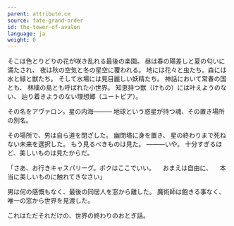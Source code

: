```yaml
---
parent: attribute.ce
source: fate-grand-order
id: the-tower-of-avalon
language: ja
weight: 0
---
```


そこは色とりどりの花が咲き乱れる最後の楽園。
昼は春の陽差しと夏の匂いに満たされ、
夜は秋の空気と冬の星空に覆われる。
地には花々と虫たち。森には水と緑と獣たち。
そして水場には見目麗しい妖精たち。
神話において常春の国とも、
林檎の島とも呼ばれた小世界。
知恵持つ獣（けもの）には叶えようのない、
辿り着きようのない理想郷（ユートピア）。

その名をアヴァロン。星の内海―――
地球という惑星が持つ魂、その置き場所の別名。

その場所で、男は自ら道を閉ざした。
幽閉塔に身を置き、
星の終わりまで死ねない未来を選択した。
もう見るべきものは見た。
―――いや。
十分すぎるほど、美しいものは見たからだ。

「さあ、お行きキャスパリーグ。ボクはここでいい。
　おまえは自由に、
　本当に美しいものに触れてきなさい」

男は何の感慨もなく、最後の同居人を窓から離した。
魔術師は飽きる事なく、唯一の窓から世界を見渡した。

これはただそれだけの、世界の終わりのおとぎ話。
